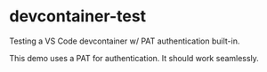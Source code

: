# devcontainer-test
Testing a VS Code devcontainer w/ PAT authentication built-in.

This demo uses a PAT for authentication. It should work seamlessly.